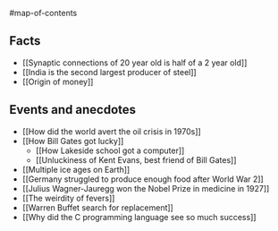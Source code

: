 #map-of-contents 

## Facts
- [[Synaptic connections of 20 year old is half of a 2 year old]]
- [[India is the second largest producer of steel]]
- [[Origin of money]]

## Events and anecdotes
- [[How did the world avert the oil crisis in 1970s]]
- [[How Bill Gates got lucky]]
	- [[How Lakeside school got a computer]]
	- [[Unluckiness of Kent Evans, best friend of Bill Gates]]
- [[Multiple ice ages on Earth]]
- [[Germany struggled to produce enough food after World War 2]]
- [[Julius Wagner-Jauregg won the Nobel Prize in medicine in 1927]]
- [[The weirdity of fevers]]
- [[Warren Buffet search for replacement]]
- [[Why did the C programming language see so much success]]